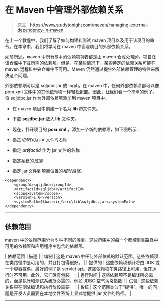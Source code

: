 # 在 Maven 中管理外部依赖关系

> 原文：<https://www.studytonight.com/maven/managing-external-dependency-in-maven>

在上一个教程中，我们了解了如何构建和测试 maven 项目以及用于该项目的命令。在本章中，我们将学习在 maven 中管理项目的外部依赖关系。

如前所述，maven 中所有基本的依赖项列表都是由 maven 仓库处理的，项目在该仓库中下载所需的依赖项。但是，在某些情况下，某些特定的依赖关系可能在 maven 远程和中央仓库中不可用。Maven 仍然通过提供外部依赖管理的特性来解决这个问题。

外部依赖项可以是 sqljdbc.jar 或 log4j。在 maven 中，任何外部依赖项都可以像 pom.xml 文件中的其他依赖项一样轻松配置。因此，让我们看一个简单的例子，将 sqljdbc.jar 作为外部依赖项添加到 maven 项目中。

*   在 maven 项目中创建一个名为 **lib** 的文件夹。
*   下载 **sqljdbc.jar** 放入 **lib** 文件夹。
*   现在，打开项目的 **pom.xml** ，添加一个新的依赖项，如下图所示:

*   指定*组号*作为 jar 文件的名称
*   指定 *artifactId* 作为 jar 文件的名称
*   指定系统的*范围*
*   指定 jar 文件到项目位置的*相对路径*。

```
<dependency>
	<groupId>sqljdbc</groupId>
	<artifactId>sqljdbc</artifactId>
	<scope>system</scope>
	<version>1.0</version>
	<systemPath>${basedir}\src\lib\sqljdbc.jar</systemPath>
</dependency>
```

* * *

## 依赖范围

maven 中的依赖范围分为 5 种不同的类型。这些范围中的每一个都控制类路径中可用的依赖项和应用程序中包含的依赖项。

| 依赖范围 | 描述 |
| 编制 | 这是 maven 中任何外部依赖的默认范围。这些依赖项在类路径中是可用的，并且打包得很好。 |
| 提供的 | 这些依赖项预计将由 JDK 或一个容器提供。最好的例子是 servlet api。这些依赖项在类路径上可用，但在运行时不可用。此外，它们没有包装。 |
| 运行时间 | 这些依赖项不是编译所必需的，而是执行和测试系统所必需的。例如 JDBC 空气污染指数 |
| 试验 | 这些依赖关系只在测试编译和执行阶段需要。 |
| 系统 | 这个范围类似于“提供”。唯一的问题是开发人员需要在本地文件系统上显式地提供 jar 文件的路径。 |

* * *
